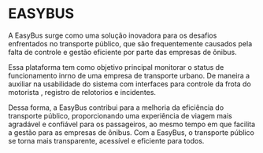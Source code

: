 # EASYBUS
A EasyBus surge como uma solução inovadora para os desafios enfrentados no transporte público, que são frequentemente causados pela falta de controle e gestão eficiente por parte das empresas de ônibus.

Essa plataforma tem como objetivo principal monitorar o status de funcionamento inrno de uma empresa de transporte urbano. De maneira a auxiliar na usabilidade do sistema com interfaces para controle da frota do motorista , registro de relotorios e incidentes. 

Dessa forma, a EasyBus contribui para a melhoria da eficiência do transporte público, proporcionando uma experiência de viagem mais agradável e confiável para os passageiros, ao mesmo tempo em que facilita a gestão para as empresas de ônibus. Com a EasyBus, o transporte público se torna mais transparente, acessível e eficiente para todos.
